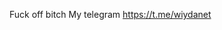 Fuck off bitch
                                                                                                                                                                           My telegram https://t.me/wiydanet
